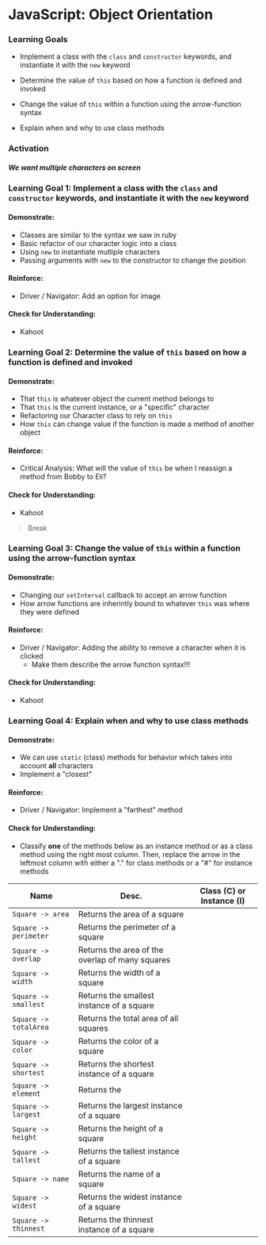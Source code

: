 # JavaScript: Object Orientation

### Learning Goals

- Implement a class with the `class` and `constructor` keywords, and instantiate it with the  `new` keyword

- Determine the value of `this` based on how a function is defined and invoked 

- Change the value of `this` within a function using the arrow-function syntax

- Explain when and why to use class methods


### Activation

##### We want multiple characters on screen



### Learning Goal 1: Implement a class with the `class` and `constructor` keywords, and instantiate it with the  `new` keyword

#### Demonstrate:

* Classes are similar to the syntax we saw in ruby
* Basic refactor of our character logic into a class
* Using `new` to instantiate mutliple characters 
* Passing arguments with `new` to the constructor to change the position

#### Reinforce:

* Driver / Navigator: Add an option for image

#### Check for Understanding: 

* Kahoot



### Learning Goal 2: Determine the value of `this` based on how a function is defined and invoked

#### Demonstrate:

* That `this` is whatever object the current method belongs to
* That `this` is the current instance, or a "specific" character
* Refactoring our Character class to rely on `this`
* How `this` can change value if the function is made a method of another object

#### Reinforce:

* Critical Analysis: What will the value of `this` be when I reassign a method from Bobby to Eli?

#### Check for Understanding: 

* Kahoot



> Break



### Learning Goal 3: Change the value of `this` within a function using the arrow-function syntax

#### Demonstrate:

* Changing our `setInterval` callback to accept an arrow function
* How arrow functions are inherintly bound to whatever `this` was where they were defined 

#### Reinforce:

* Driver / Navigator: Adding the ability to remove a character when it is clicked
  * Make them describe the arrow function syntax!!!

#### Check for Understanding: 

* Kahoot



### Learning Goal 4: Explain when and why to use class methods

#### Demonstrate:

* We can use `static` (class) methods for behavior which takes into account **all** characters
* Implement a "closest" 

#### Reinforce:

* Driver / Navigator: Implement a "farthest" method

#### Check for Understanding: 

* Classify **one** of the methods below as an instance method or as a class method using the right most column. Then, replace the arrow in the leftmost column with either a "." for class methods or a "#" for instance methods

| Name                   | Desc.                                           | Class (C) or Instance (I) |
| ---------------------- | ----------------------------------------------- | ------------------------- |
| `Square -> area`       | Returns the area of a square                    |                           |
| `Square -> perimeter ` | Returns the perimeter of a square               |                           |
| `Square -> overlap `   | Returns the area of the overlap of many squares |                           |
| `Square -> width`      | Returns the width of a square                   |                           |
| `Square -> smallest`   | Returns the smallest instance of a square       |                           |
| `Square -> totalArea`  | Returns the total area of all squares           |                           |
| `Square -> color`      | Returns the color of a square                   |                           |
| `Square -> shortest`   | Returns the shortest instance of a square       |                           |
| `Square -> element`    | Returns the                                     |                           |
| `Square -> largest`    | Returns the largest instance of a square        |                           |
| `Square -> height`     | Returns the height of a square                  |                           |
| `Square -> tallest`    | Returns the tallest instance of a square        |                           |
| `Square -> name `      | Returns the name of a square                    |                           |
| `Square -> widest`     | Returns the widest instance of a square         |                           |
| `Square -> thinnest`   | Returns the thinnest instance of a square       |                           |

